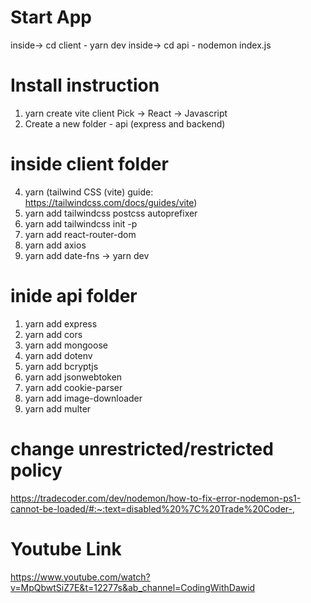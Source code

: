 # Start App
inside-> cd client - yarn dev
inside-> cd api - nodemon index.js


# Install instruction 
1. yarn create vite client
Pick -> React -> Javascript
2. Create a new folder - api (express and backend)
# inside client folder
4. yarn
(tailwind CSS (vite) guide: https://tailwindcss.com/docs/guides/vite)
5. yarn add tailwindcss postcss autoprefixer
6. yarn add tailwindcss init -p
7. yarn add react-router-dom
8. yarn add axios
9. yarn add date-fns
-> yarn dev

# inide api folder
1. yarn add express
2. yarn add cors
3. yarn add mongoose
4. yarn add dotenv
5. yarn add bcryptjs
6. yarn add jsonwebtoken
7. yarn add cookie-parser
8. yarn add image-downloader
9. yarn add multer



# change unrestricted/restricted policy
https://tradecoder.com/dev/nodemon/how-to-fix-error-nodemon-ps1-cannot-be-loaded/#:~:text=disabled%20%7C%20Trade%20Coder-,

# Youtube Link
https://www.youtube.com/watch?v=MpQbwtSiZ7E&t=12277s&ab_channel=CodingWithDawid
